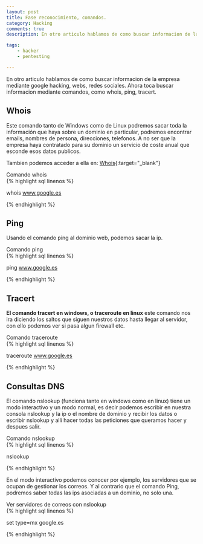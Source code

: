 ```yaml
---
layout: post
title: Fase reconocimiento, comandos.
category: Hacking
comments: true
description: En otro articulo hablamos de como buscar informacion de la empresa mediante google hacking, webs, redes sociales. Ahora toca buscar informacion mediante comandos, como whois, ping, tracert, con los que podremos conocer más información sobre la empresa a auditar.

tags:   
    - hacker
    - pentesting

---
```


En otro articulo hablamos de como buscar informacion de la empresa mediante google hacking, webs, redes sociales. Ahora toca buscar informacion mediante comandos, como whois, ping, tracert.

## Whois

Este comando tanto de Windows como de Linux podremos sacar toda la información que haya sobre un dominio en particular, podremos encontrar emails, nombres de persona, direcciones, telefonos. A no ser que la empresa haya contratado para su dominio un servicio de coste anual que esconde esos datos publicos.

Tambien podemos acceder a ella en: [Whois](https://www.whois.com/whois/){:target="_blank"}

<div class="env-header">Comando whois</div>
{% highlight sql linenos %}

whois www.google.es

{% endhighlight %}

## Ping

Usando el comando ping al dominio web, podemos sacar la ip.

<div class="env-header">Comando ping</div>
{% highlight sql linenos %}

ping www.google.es

{% endhighlight %}

## Tracert 

__El comando tracert en windows, o traceroute en linux__ este comando nos ira diciendo los saltos que siguen nuestros datos hasta llegar al servidor, con ello podemos ver si pasa algun firewall etc.

<div class="env-header">Comando traceroute</div>
{% highlight sql linenos %}

traceroute www.google.es

{% endhighlight %}

## Consultas DNS

El comando nslookup (funciona tanto en windows como en linux) tiene un modo interactivo y un modo normal, es decir podemos escribir en nuestra consola nslookup y la ip o el nombre de dominio y recibir los datos o escribir nslookup y alli hacer todas las peticiones que queramos hacer y despues salir.

<div class="env-header">Comando nslookup</div>
{% highlight sql linenos %}

nslookup

{% endhighlight %}

En el modo interactivo podemos conocer por ejemplo, los servidores que se ocupan de gestionar los correos. Y al contrario que el comando Ping, podremos saber todas las ips asociadas a un dominio, no solo una.

<div class="env-header">Ver servidores de correos con nslookup</div>
{% highlight sql linenos %}

set type=mx
google.es

{% endhighlight %}

